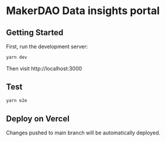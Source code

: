 # MakerDAO Data insights portal

## Getting Started

First, run the development server:

```bash
yarn dev
```

Then visit http://localhost:3000

## Test

```bash
yarn e2e
```

## Deploy on Vercel

Changes pushed to main branch will be automatically deployed.
